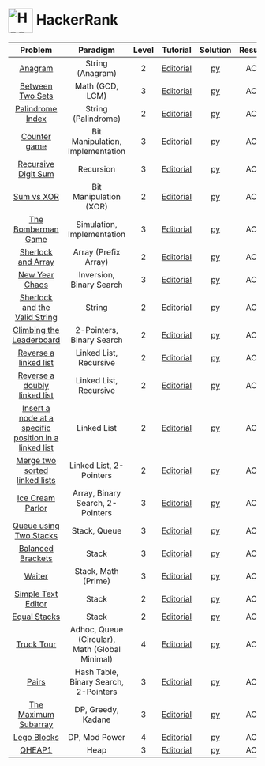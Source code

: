 # [<img align="center" height="50" src="https://upload.wikimedia.org/wikipedia/commons/6/65/HackerRank_logo.png" alt="Hackerrank Home">](https://www.hackerrank.com/) HackerRank

|                                                                           Problem                                                                            |                    Paradigm                    | Level |                                                      Tutorial                                                      |                             Solution                             | Result |
| :----------------------------------------------------------------------------------------------------------------------------------------------------------: | :--------------------------------------------: | :---: | :----------------------------------------------------------------------------------------------------------------: | :--------------------------------------------------------------: | :----: |
|                                               [Anagram](https://www.hackerrank.com/challenges/anagram/problem)                                               |                String (Anagram)                |   2   |                        [Editorial](https://www.hackerrank.com/challenges/anagram/editorial)                        |                        [py](./Anagram.py)                        |   AC   |
|                                      [Between Two Sets](https://www.hackerrank.com/challenges/between-two-sets/problem)                                      |                Math (GCD, LCM)                 |   3   |                   [Editorial](https://www.hackerrank.com/challenges/between-two-sets/editorial)                    |                   [py](./Between_Two_Sets.py)                    |   AC   |
|                                      [Palindrome Index](https://www.hackerrank.com/challenges/palindrome-index/problem)                                      |              String (Palindrome)               |   2   |                   [Editorial](https://www.hackerrank.com/challenges/palindrome-index/editorial)                    |                   [py](./Palindrome_Index.py)                    |   AC   |
|                                          [Counter game](https://www.hackerrank.com/challenges/counter-game/problem)                                          |        Bit Manipulation, Implementation        |   3   |                     [Editorial](https://www.hackerrank.com/challenges/counter-game/editorial)                      |                     [py](./Counter_game.py)                      |   AC   |
|                                   [Recursive Digit Sum](https://www.hackerrank.com/challenges/recursive-digit-sum/problem)                                   |                   Recursion                    |   3   |                  [Editorial](https://www.hackerrank.com/challenges/recursive-digit-sum/editorial)                  |                  [py](./Recursive_Digit_Sum.py)                  |   AC   |
|                                            [Sum vs XOR](https://www.hackerrank.com/challenges/sum-vs-xor/problem)                                            |             Bit Manipulation (XOR)             |   2   |                      [Editorial](https://www.hackerrank.com/challenges/sum-vs-xor/editorial)                       |                      [py](./Sum_vs_XOR.py)                       |   AC   |
|                                        [The Bomberman Game](https://www.hackerrank.com/challenges/bomber-man/problem)                                        |           Simulation, Implementation           |   3   |                      [Editorial](https://www.hackerrank.com/challenges/bomber-man/editorial)                       |                  [py](./The_Bomberman_Game.py)                   |   AC   |
|                                    [Sherlock and Array](https://www.hackerrank.com/challenges/sherlock-and-array/problem)                                    |              Array (Prefix Array)              |   2   |                  [Editorial](https://www.hackerrank.com/challenges/sherlock-and-array/editorial)                   |                  [py](./Sherlock_and_Array.py)                   |   AC   |
|                                        [New Year Chaos](https://www.hackerrank.com/challenges/new-year-chaos/problem)                                        |            Inversion, Binary Search            |   3   |                    [Editorial](https://www.hackerrank.com/challenges/new-year-chaos/editorial)                     |                    [py](./New_Year_Chaos.py)                     |   AC   |
|                           [Sherlock and the Valid String](https://www.hackerrank.com/challenges/sherlock-and-valid-string/problem)                           |                     String                     |   2   |               [Editorial](https://www.hackerrank.com/challenges/sherlock-and-valid-string/editorial)               |             [py](./Sherlock_and_the_Valid_String.py)             |   AC   |
|                              [Climbing the Leaderboard](https://www.hackerrank.com/challenges/climbing-the-leaderboard/problem)                              |           2-Pointers, Binary Search            |   2   |               [Editorial](https://www.hackerrank.com/challenges/climbing-the-leaderboard/editorial)                |               [py](./Climbing_the_Leaderboard.py)                |   AC   |
|                                 [Reverse a linked list](https://www.hackerrank.com/challenges/reverse-a-linked-list/problem)                                 |             Linked List, Recursive             |   2   |                 [Editorial](https://www.hackerrank.com/challenges/reverse-a-linked-list/editorial)                 |                 [py](./Reverse_a_linked_list.py)                 |   AC   |
|                          [Reverse a doubly linked list](https://www.hackerrank.com/challenges/reverse-a-doubly-linked-list/problem)                          |             Linked List, Recursive             |   2   |             [Editorial](https://www.hackerrank.com/challenges/reverse-a-doubly-linked-list/editorial)              |             [py](./Reverse_a_doubly_linked_list.py)              |   AC   |
| [Insert a node at a specific position in a linked list](https://www.hackerrank.com/challenges/insert-a-node-at-a-specific-position-in-a-linked-list/problem) |                  Linked List                   |   2   | [Editorial](https://www.hackerrank.com/challenges/insert-a-node-at-a-specific-position-in-a-linked-list/editorial) | [py](./Insert_a_node_at_a_specific_position_in_a_linked_list.py) |   AC   |
|                         [Merge two sorted linked lists](https://www.hackerrank.com/challenges/merge-two-sorted-linked-lists/problem)                         |            Linked List, 2-Pointers             |   2   |             [Editorial](https://www.hackerrank.com/challenges/merge-two-sorted-linked-lists/editorial)             |             [py](./Merge_two_sorted_linked_lists.py)             |   AC   |
|                                      [Ice Cream Parlor](https://www.hackerrank.com/challenges/icecream-parlor/problem)                                       |        Array, Binary Search, 2-Pointers        |   3   |                    [Editorial](https://www.hackerrank.com/challenges/icecream-parlor/editorial)                    |                   [py](./Ice_Cream_Parlor.py)                    |   AC   |
|                                [Queue using Two Stacks](https://www.hackerrank.com/challenges/queue-using-two-stacks/problem)                                |                  Stack, Queue                  |   3   |                [Editorial](https://www.hackerrank.com/challenges/queue-using-two-stacks/editorial)                 |                [py](./Queue_using_Two_Stacks.py)                 |   AC   |
|                                     [Balanced Brackets](https://www.hackerrank.com/challenges/balanced-brackets/problem)                                     |                     Stack                      |   3   |                   [Editorial](https://www.hackerrank.com/challenges/balanced-brackets/editorial)                   |                   [py](./Balanced_Brackets.py)                   |   AC   |
|                                                [Waiter](https://www.hackerrank.com/challenges/waiter/problem)                                                |              Stack, Math (Prime)               |   3   |                        [Editorial](https://www.hackerrank.com/challenges/waiter/editorial)                         |                        [py](./Waiter.py)                         |   AC   |
|                                    [Simple Text Editor](https://www.hackerrank.com/challenges/simple-text-editor/problem)                                    |                     Stack                      |   2   |     [Editorial](https://www.hackerrank.com/challenges/one-month-preparation-kit-simple-text-editor/editorial)      |                  [py](./Simple_Text_Editor.py)                   |   AC   |
|                                          [Equal Stacks](https://www.hackerrank.com/challenges/equal-stacks/problem)                                          |                     Stack                      |   2   |                     [Editorial](https://www.hackerrank.com/challenges/equal-stacks/editorial)                      |                     [py](./Equal_Stacks.py)                      |   AC   |
|                                            [Truck Tour](https://www.hackerrank.com/challenges/truck-tour/problem)                                            | Adhoc, Queue (Circular), Math (Global Minimal) |   4   |                      [Editorial](https://www.hackerrank.com/challenges/truck-tour/editorial)                       |                      [py](./Truck_Tour.py)                       |   AC   |
|                                                 [Pairs](https://www.hackerrank.com/challenges/pairs/problem)                                                 |     Hash Table, Binary Search, 2-Pointers      |   3   |                         [Editorial](https://www.hackerrank.com/challenges/pairs/editorial)                         |                         [py](./Pairs.py)                         |   AC   |
|                                      [The Maximum Subarray](https://www.hackerrank.com/challenges/maxsubarray/problem)                                       |               DP, Greedy, Kadane               |   3   |                      [Editorial](https://www.hackerrank.com/challenges/maxsubarray/editorial)                      |                 [py](./The_Maximum_Subarray.py)                  |   AC   |
|                                           [Lego Blocks](https://www.hackerrank.com/challenges/lego-blocks/problem)                                           |                 DP, Mod Power                  |   4   |                      [Editorial](https://www.hackerrank.com/challenges/lego-blocks/editorial)                      |                      [py](./Lego_Blocks.py)                      |   AC   |
|                                                [QHEAP1](https://www.hackerrank.com/challenges/qheap1/problem)                                                |                      Heap                      |   3   |                        [Editorial](https://www.hackerrank.com/challenges/qheap1/editorial)                         |                        [py](./QHEAP_1.py)                        |   AC   |
